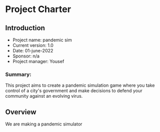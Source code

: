 
# Project Charter

## Introduction 

- Project name: pandemic sim
- Current version: 1.0
- Date: 01-june-2022
- Sponsor: n/a
- Project manager: Yousef 
### Summary: 
This project aims to create a pandemic simulation game where you take control of a city's government and make decisions to defend your community against an evolving virus.

## Overview 

We are making a pandemic simulator
